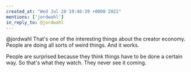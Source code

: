 ```yaml
---
created_at: "Wed Jul 28 19:46:39 +0000 2021"
mentions: ['jordwahl']
in_reply_to: @jordwahl
---
```


@jordwahl That's one of the interesting things about the creator economy. People are doing all sorts of weird things. And it works. 

People are surprised because they think things have to be done a certain way. So that's what they watch. They never see it coming.